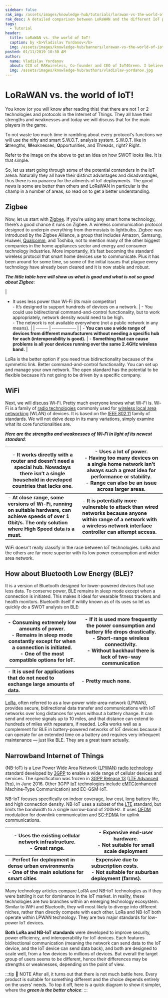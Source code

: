 ```yaml
---
sidebar: false
rak_img: /assets/images/knowledge-hub/tutorials/lorawan-vs-the-world-of-iot/overview.png
rak_desc: A detailed comparison between LoRaWAN and the different IoT protocols using S.W.O.T. Analysis.
tags:
  - Tutorial
header:
  title: LoRaWAN vs. the world of IoT!
  caption: by <b>Vladislav Yordanov</b>
  img: /assets/images/knowledge-hub/banners/lorawan-vs-the-world-of-iot.jpg
posted: 01/11/2019 10:30 AM
author:
  name: Vladislav Yordanov
  about: CCO of RAKwireless, Co-founder and CEO of IoT4Green. I believe technology can be the solution to most issues human kind is facing.
  img: /assets/images/knowledge-hub/authors/vladislav-yordanov.jpg
---
```


# LoRaWAN vs. the world of IoT!

You know (or you will know after reading this) that there are not 1 or 2 technologies and protocols in the Internet of Things. They all have their strengths and weaknesses and today we will discuss that for the main players in the game.

<rk-img
  src="/assets/images/knowledge-hub/tutorials/lorawan-vs-the-world-of-iot/swot-analysis.jpg"
/>

To not waste too much time in rambling about every protocol's functions we will use the nifty and smart S.W.O.T. analysis system. S.W.O.T. like in <b>S</b>trengths, <b>W</b>eaknesses, <b>O</b>pportunities, and <b>T</b>hreads, right? Right.

Refer to the image on the above to get an idea on how SWOT looks like. It is that simple.

So, let us start going through some of the potential contenders in the IoT arena. Naturally they all have their distinct advantages and disadvantages, thus there is no panacea for the ailments of IoT deployments. The good news is some are better than others and LoRaWAN in particular is the champ in a number of areas, so read on to get a better understanding.

## Zigbee

<rk-img
  src="/assets/images/knowledge-hub/tutorials/lorawan-vs-the-world-of-iot/zigbee.jpg"
/>

Now, let us start with [Zigbee](https://zigbee.org/). If you’re using any smart home technology, there’s a good chance it runs on Zigbee. A wireless communication protocol designed to underpin everything from thermostats to lightbulbs. Zigbee was introduced by the Zigbee Alliance, a group that includes Amazon, Samsung, Huawei, [Qualcomm](https://www.qualcomm.com/), and Toshiba, not to mention many of the other biggest companies in the home appliances sector and energy and consumer technology industries. More importantly, it’s fast becoming the standard wireless protocol that smart home devices use to communicate. Plus it has been around for some time, so some of the initial issues that plague every technology have already been cleared and it is now stable and robust.

_**The little table here will show us what is good and what is not so good about Zigbee**_:

| 
- It uses less power than Wi-Fi (its main competitor) <br> - It’s designed to support hundreds of devices on a network. |  - You could use bidirectional command-and-control functionality, but to work appropriately, network density would need to be high. <br> - The network is not available everywhere (not a public network in any means).  |
| ------ | ------------ |
| - **You can use a wide range of devices from different manufacturers without needing a specific hub for each (interoperability is good).** | - **Something that can cause problems is all your devices running over the same 2.4GHz wireless band.** |

LoRa is the better option if you need true bidirectionality because of the symmetric link. Better command-and-control functionality. You can set up and manage your own network. The open standard has the potential to be flexible because it’s not going to be driven by a specific company.

## WiFi 

<rk-img
  src="/assets/images/knowledge-hub/tutorials/lorawan-vs-the-world-of-iot/wifi.png"
/>

Next, we will discuss Wi-Fi. Pretty much everyone knows what Wi-Fi is. Wi-Fi is a family of [radio technologies](https://en.wikipedia.org/wiki/Radio) commonly used for [wireless local area networking](https://en.wikipedia.org/wiki/Wireless_LAN) (WLAN) of devices. It is based on the [IEEE 802.11](https://en.wikipedia.org/wiki/IEEE_802.11) family of standards. We will not delve deep in its many variations, simply examine what its core functionalities are.

_**Here are the strengths and weaknesses of Wi-Fi in light of its newest standard**_:

|- It works directly with a router and doesn’t need a special hub. Nowadays there isn’t a single household in developed countries that lacks one.| - Uses a lot of power. <br> - Having too many devices on a single home network isn’t always such a great idea for performance or stability. <br> - Range can also be an issue across larger areas.|
| ------ | ------------ |
| - **At close range, some versions of Wi-Fi, running on suitable hardware, can achieve speeds of over 1 Gbit/s. The only solution where High Speed data is a must.** | - **It is potentially more vulnerable to attack than wired networks because anyone within range of a network with a wireless network interface controller can attempt access.** |

WiFi doesn't really classify in the race between IoT technologies.  LoRa and the others are far more superior with its low power consumption and wider area network.

## How about Bluetooth Low Energy (BLE)?

<rk-img
  src="/assets/images/knowledge-hub/tutorials/lorawan-vs-the-world-of-iot/ble.png"
/>

It is a version of Bluetooth designed for lower-powered devices that use less data. To conserve power, BLE remains in sleep mode except when a connection is initiated. This makes it ideal for wearable fitness trackers and health monitors. Bluetooth itself if wildly known as of its uses so let us quickly do a SWOT analysis on BLE:

|- Consuming extremely low amounts of power. <br> - Remains in sleep mode constantly except for when a connection is initiated. <br> - One of the most compatible options for IoT.| - If it is used more frequently the power consumption and battery life drops drastically. <br> - Short-range wireless connectivity. <br> - Without backhaul there is lack of two-way communication |
| ------ | ------------ |
| - **It is used for applications that do not need to exchange large amounts of data.** | - **Pretty much none.** |

[LoRa](https://lora-alliance.org/about-lorawan), often referred to as a low-power wide-area-network (LPWAN), provides secure, bidirectional data transfer and communications with IoT networks over long distances for years without a battery change. It can send and receive signals up to 10 miles, and that distance can extend to hundreds of miles with repeaters, if needed. LoRa works well as a complement for BLE in battery-powered networks of IoT devices because it can operate for an extended time on a battery and requires very infrequent maintenance — just like BLE. They are a great team actually.

## Narrowband Internet of Things

<rk-img
  src="/assets/images/knowledge-hub/tutorials/lorawan-vs-the-world-of-iot/nb-iot.png"
/>

(NB-IoT) is a Low Power Wide Area Network ([LPWAN](https://en.m.wikipedia.org/wiki/LPWAN)) [radio technology](https://en.m.wikipedia.org/wiki/Radio_technology) standard developed by [3GPP](https://en.m.wikipedia.org/wiki/3GPP) to enable a wide range of cellular devices and services. The specification was frozen in [3GPP Release 13](https://en.m.wikipedia.org/wiki/3GPP#Standards) ([LTE Advanced Pro](https://en.m.wikipedia.org/wiki/LTE_Advanced_Pro)), in June 2016. Other 3GPP [IoT](https://en.m.wikipedia.org/wiki/Internet_of_things) technologies include [eMTC](https://en.m.wikipedia.org/wiki/EMTC)(enhanced Machine-Type Communication) and EC-GSM-IoT.

NB-IoT focuses specifically on indoor coverage, low cost, long battery life, and high connection density. NB-IoT uses a subset of the [LTE](https://en.m.wikipedia.org/wiki/LTE_(telecommunication)) standard, but limits the bandwidth to a single narrow-band of 200kHz. It uses [OFDM](https://en.m.wikipedia.org/wiki/OFDM) modulation for downlink communication and [SC-FDMA](https://en.m.wikipedia.org/wiki/SC-FDMA) for uplink communications.

|- Uses the existing cellular network infrastructure. <br> - Great range.| - Expensive end-user hardware. <br> - Not suitable for small scale deployment |
| ------ | ------------ |
| - **Perfect for deployment in dense urban environments** <br> - **One of the main solutions for smart cities** | - **Expensive due to subscription costs.** <br>- **Not suitable for suburban deployment (farms).** |

Many technology articles compare LoRA and NB-IoT technologies as if they were battling it out for dominance in the IoT market. In reality, these technologies are two branches within an emerging technology ecosystem. Similar to WiFi and Bluetooth, they will most likely to diverge into different niches, rather than directly compete with each other. LoRa and NB-IoT both operate within LPWAN technology. They are two major standards for low-power IoT devices.

<b>Both LoRa and NB-IoT standards</b> were developed to improve security, power efficiency, and interoperability for IoT devices. Each features bidirectional communication (meaning the network can send data to the IoT device, and the IoT device can send data back), and both are designed to scale well, from a few devices to millions of devices. But overall the target group of users seems to be different, hence their differences may be strengths or weaknesses, depending on the point of view.

:::tip 📝 NOTE
After all, it turns out that there is not much battle here. Every product is suitable for something different and the choice depends entirely on the users' needs. To top it off, here is a quick diagram to show it simpler, where the ***green is the better choice***:
:::

<rk-img
  src="/assets/images/knowledge-hub/tutorials/lorawan-vs-the-world-of-iot/comparison-table.png"
/>

<rk-author />